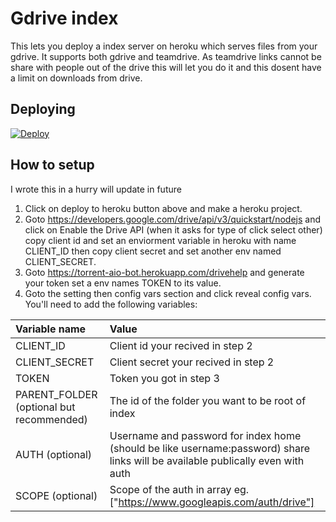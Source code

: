 # Gdrive index

This lets you deploy a index server on heroku which serves files from your gdrive. It supports both gdrive and teamdrive.
As teamdrive links cannot be share with people out of the drive this will let you do it and this dosent have a limit on downloads from drive.

## Deploying

[![Deploy](https://www.herokucdn.com/deploy/button.svg)](https://heroku.com/deploy?template=https://github.com/patheticGeek/gdrive-index)

## How to setup

I wrote this in a hurry will update in future

1. Click on deploy to heroku button above and make a heroku project.
2. Goto https://developers.google.com/drive/api/v3/quickstart/nodejs and click on Enable the Drive API (when it asks for type of click select other) copy client id and set an enviorment variable in heroku with name CLIENT_ID then copy client secret and set another env named CLIENT_SECRET.
3. Goto https://torrent-aio-bot.herokuapp.com/drivehelp and generate your token set a env names TOKEN to its value.
4. Goto the setting then config vars section and click reveal config vars. You'll need to add the following variables:

| Variable name                            | Value                                                                                                                           |
| :--------------------------------------- | :------------------------------------------------------------------------------------------------------------------------------ |
| CLIENT_ID                                | Client id your recived in step 2                                                                                                |
| CLIENT_SECRET                            | Client secret your recived in step 2                                                                                            |
| TOKEN                                    | Token you got in step 3                                                                                                         |
| PARENT_FOLDER (optional but recommended) | The id of the folder you want to be root of index                                                                               |
| AUTH (optional)                          | Username and password for index home (should be like username:password) share links will be available publically even with auth |
| SCOPE (optional)                         | Scope of the auth in array eg. ["https://www.googleapis.com/auth/drive"]                                                        |
